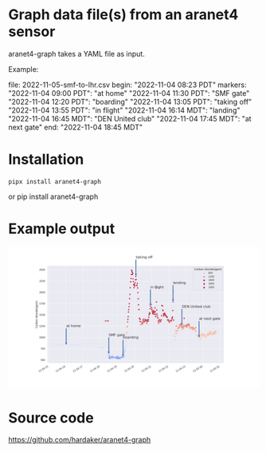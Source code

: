 # Graph data file(s) from an aranet4 sensor

aranet4-graph takes a YAML file as input.

Example:

file: 2022-11-05-smf-to-lhr.csv
begin: "2022-11-04 08:23 PDT"
markers:
       "2022-11-04 09:00 PDT": "at home"
       "2022-11-04 11:30 PDT": "SMF gate"
       "2022-11-04 12:20 PDT": "boarding"
       "2022-11-04 13:05 PDT": "taking off"
       "2022-11-04 13:55 PDT": "in flight"
       "2022-11-04 16:14 MDT": "landing"
       "2022-11-04 16:45 MDT": "DEN United club"
       "2022-11-04 17:45 MDT": "at next gate"
end:   "2022-11-04 18:45 MDT"

# Installation

    pipx install aranet4-graph

or
    pip install aranet4-graph

# Example output

![Example output image](images/example.png)

# Source code

https://github.com/hardaker/aranet4-graph
